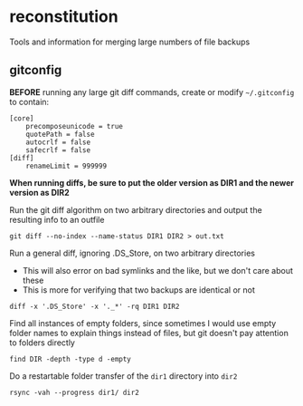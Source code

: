 # reconstitution
Tools and information for merging large numbers of file backups

## gitconfig

**BEFORE** running any large git diff commands, create or modify `~/.gitconfig` to contain:
```
[core]
    precomposeunicode = true
    quotePath = false
    autocrlf = false
    safecrlf = false
[diff]
    renameLimit = 999999
```


**When running diffs, be sure to put the older version as DIR1 and the newer version as DIR2**

Run the git diff algorithm on two arbitrary directories and output the resulting info to an outfile
```
git diff --no-index --name-status DIR1 DIR2 > out.txt
```

Run a general diff, ignoring .DS_Store, on two arbitrary directories
* This will also error on bad symlinks and the like, but we don't care about these
* This is more for verifying that two backups are identical or not
```
diff -x '.DS_Store' -x '._*' -rq DIR1 DIR2
```

Find all instances of empty folders, since sometimes I would use empty folder names to explain things instead of files, but git doesn't pay attention to folders directly
```
find DIR -depth -type d -empty
```

Do a restartable folder transfer of the `dir1` directory into `dir2`
```
rsync -vah --progress dir1/ dir2
```
